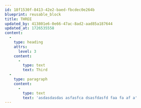 ```yaml
---
id: 18f1530f-8413-42e2-baed-fbcdec0e264b
blueprint: reusable_block
title: THREE
updated_by: 413801e6-0e66-47ac-8ad2-aad85a187644
updated_at: 1726535558
content:
  -
    type: heading
    attrs:
      level: 3
    content:
      -
        type: text
        text: Third
  -
    type: paragraph
    content:
      -
        type: text
        text: 'asdasdasdas asfasfca dsasfdasfd faa fa af a'
---
```


